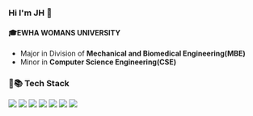 ### Hi I'm JH 👋
#### :mortar_board:EWHA WOMANS UNIVERSITY
- Major in Division of **Mechanical and Biomedical Engineering(MBE)**
- Minor in **Computer Science Engineering(CSE)**
### :muscle::books: Tech Stack
<img src="https://img.shields.io/badge/Python-blue?style=falt-square&logo=Python&logoColor=white"/></a>
<img src="https://img.shields.io/badge/C-A8B9CC?style=falt-square&logo=c&logoColor=white"/></a>
<img src="https://img.shields.io/badge/Linux-FCC624?style=falt-square&logo=Linux&logoColor=white"/></a>
<img src="https://img.shields.io/badge/PyTorch-EE4C2C?style=falt-square&logo=PyTorch&logoColor=white"/></a>
<img src="https://img.shields.io/badge/TensorFlow-FF6F00?style=falt-square&logo=TensorFlow&logoColor=white"/></a>
<img src="https://img.shields.io/badge/Keras-D00000?style=falt-square&logo=Keras&logoColor=white"/></a>
<img src="https://img.shields.io/badge/MSSQL-CC2927?style=falt-square&logo=Microsoft SQL Server&logoColor=white"/></a>


<!--
**jiho-030/jiho-030** is a ✨ _special_ ✨ repository because its `README.md` (this file) appears on your GitHub profile.

Here are some ideas to get you started:

- 🔭 I’m currently working on ...
- 🌱 I’m currently learning ...
- 👯 I’m looking to collaborate on ...
- 🤔 I’m looking for help with ...
- 💬 Ask me about ...
- 📫 How to reach me: ...
- 😄 Pronouns: ...
- ⚡ Fun fact: ...

<a href="버튼을 눌렀을 때 이동할 링크" target="_blank"><img src="https://img.shields.io/badge/뱃지레이블-배경색?style=뱃지모양&logo=로고&logoColor=로고색상"/></a>
-->
